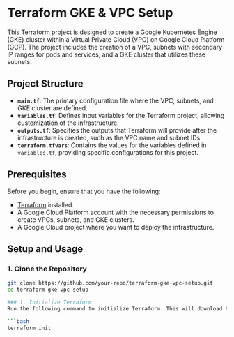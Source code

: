# Terraform GKE & VPC Setup

This Terraform project is designed to create a Google Kubernetes Engine (GKE) cluster within a Virtual Private Cloud (VPC) on Google Cloud Platform (GCP). The project includes the creation of a VPC, subnets with secondary IP ranges for pods and services, and a GKE cluster that utilizes these subnets.

## Project Structure

- **`main.tf`**: The primary configuration file where the VPC, subnets, and GKE cluster are defined.
- **`variables.tf`**: Defines input variables for the Terraform project, allowing customization of the infrastructure.
- **`outputs.tf`**: Specifies the outputs that Terraform will provide after the infrastructure is created, such as the VPC name and subnet IDs.
- **`terraform.tfvars`**: Contains the values for the variables defined in `variables.tf`, providing specific configurations for this project.

## Prerequisites

Before you begin, ensure that you have the following:

- [Terraform](https://www.terraform.io/downloads.html) installed.
- A Google Cloud Platform account with the necessary permissions to create VPCs, subnets, and GKE clusters.
- A Google Cloud project where you want to deploy the infrastructure.

## Setup and Usage

### 1. Clone the Repository

```bash
git clone https://github.com/your-repo/terraform-gke-vpc-setup.git
cd terraform-gke-vpc-setup

### 1. Initialize Terraform
Run the following command to initialize Terraform. This will download the necessary provider plugins and set up the environment:

```bash
terraform init

